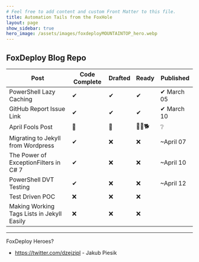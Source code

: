 ```yaml
---
# Feel free to add content and custom Front Matter to this file.
title: Automation Tails from the FoxHole
layout: page
show_sidebar: true
hero_image: /assets/images/foxdeployMOUNTAINTOP_hero.webp
---
```

## FoxDeploy Blog Repo

Post | Code Complete | Drafted | Ready | Published
--| --|--|-- |--
PowerShell Lazy Caching | ✔ | ✔ | ✔ | ✔ March 05
GitHub Report Issue Link  | ✔ | ✔| ✔ | ✔ March 10 
April Fools Post | 🦊 | 🐶 | 🐕‍🦺🐕‍ | ❔
Migrating to Jekyll from Wordpress  | ✔ | ❌ | ❌  | ~April 07
The Power of ExceptionFilters in C# 7  | ✔ | ❌ | ❌ | ~April 10
PowerShell DVT Testing  | ✔ | ❌ | ❌ | ~April 12
Test Driven POC | ❌ | ❌ | ❌
Making Working Tags Lists in Jekyll Easily| ❌ | ❌ | ❌

* * * 

FoxDeploy Heroes?
- https://twitter.com/dzejzipl - Jakub Piesik